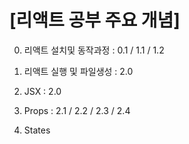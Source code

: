 # [리액트 공부 주요 개념]

0. 리액트 설치및 동작과정 : 0.1 / 1.1 / 1.2

0. 리액트 실행 및 파일생성 : 2.0
1. JSX : 2.0
2. Props : 2.1 / 2.2 / 2.3 / 2.4
3. States

